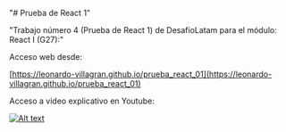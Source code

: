 "# Prueba de React 1" 

"Trabajo número 4 (Prueba de React 1) de DesafioLatam para el módulo: React I (G27):"

Acceso web desde:

[https://leonardo-villagran.github.io/prueba_react_01](https://leonardo-villagran.github.io/prueba_react_01)

Acceso a video explicativo en Youtube: 

[![Alt text](https://img.youtube.com/vi/i5AxVX3hGVk/0.jpg)](https://youtu.be/i5AxVX3hGVk)